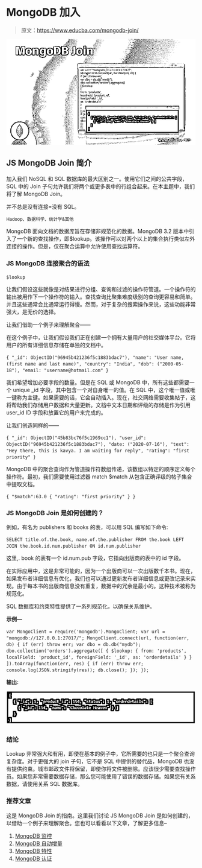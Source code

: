 # MongoDB 加入

> 原文：<https://www.educba.com/mongodb-join/>

![MongoDB Join](img/b59f68b07aa2a00d498d27957ce81f72.png)



## JS MongoDB Join 简介

加入我们 NoSQL 和 SQL 数据库的最大区别之一。使用它们之间的公共字段，SQL 中的 Join 子句允许我们将两个或更多表中的行组合起来。在本主题中，我们将了解 MongoDB Join。

并不总是没有连接=没有 SQL。

<small>Hadoop、数据科学、统计学&其他</small>

MongoDB 面向文档的数据库旨在存储非规范化的数据。MongoDB 3.2 版本中引入了一个新的查找操作，即$lookup。该操作可以对两个以上的集合执行类似左外连接的操作。但是，仅在聚合运算中允许使用查找运算符。

### JS MongoDB 连接聚合的语法

`$lookup`

让我们假设这些就像是对结果进行分组、查询和过滤的操作符管道。一个操作符的输出被用作下一个操作符的输入。查找查询比聚集难度级别的查询更容易和简单。并且这些通常会比通常运行得慢。然而，对于复杂的搜索操作来说，这些功能非常强大，是无价的选择。

让我们借助一个例子来理解聚合——

在这个例子中，让我们假设我们正在创建一个拥有大量用户的社交媒体平台。它将用户的所有详细信息存储在单独的文档中。

`{
"_id": ObjectID("96945b421236f5c1883bdac7"),
"name": "User name,(first name and last name)",
"country": "India",
"dob": ("2000-05-18"),
"email: "username@hotmail.com"
}`

我们希望增加必要字段的数量。但是在 SQL 或 MongoDB 中，所有这些都需要一个 unique _id 字段，其中包含一个对自身唯一的值。在 SQL 中，这个唯一值或唯一键称为主键。如果需要的话，它会自动插入。现在，社交网络需要收集帖子，这将帮助我们存储用户数据和大量更新。文档中文本日期和评级的存储是作为引用 user_id ID 字段和放置它的用户来完成的。

让我们创造同样的——

`{
"_id": ObjectID("45b83bc76f5c1969cc1"),
"user_id": ObjectID("96945b421236f5c1883bdac7"),
"date: ("2020-07-16"),
"text": "Hey there, this is kavya. I am waiting for reply",
"rating": "first priority"
}`

MongoDB 中的聚合查询作为管道操作符数组传递，该数组以特定的顺序定义每个操作符。最初，我们需要使用过滤器 match $match 从包含正确评级的帖子集合中提取文档。

`{ "$match":63.0
{
"rating": "first priority"
}
}`

### JS MongoDB Join 是如何创建的？

例如，有名为 publishers 和 books 的表，可以用 SQL 编写如下命令:

`SELECT title.of.the.book, name.of.the.publisher
FROM the.book
LEFT JOIN the.book.id.num.publisher ON id.num.publisher`

这里,. book 的表有一个 id.num.pub 字段，它指向出版商的表中的 id 字段。

在实际应用中，这是非常可能的，因为一个出版商可以一次出版数千本书。现在，如果发布者详细信息有优化，我们也可以通过更新发布者详细信息或更改记录来实现。由于每本书的出版商信息没有重复，数据中的冗余是最小的。这种技术被称为规范化。

SQL 数据库和约束特性提供了一系列规范化，以确保关系维护。

**示例—**

`var MongoClient = require('mongodb').MongoClient;
var url = "mongodb://127.0.0.1:27017/";
MongoClient.connect(url, function(err, db) {
if (err) throw err;
var dbo = db.db("mydb");
dbo.collection('orders').aggregate([
{ $lookup:
{
from: 'products',
localField: 'product_id',
foreignField: '_id',
as: 'orderdetails'
}
}
]).toArray(function(err, res) {
if (err) throw err;
console.log(JSON.stringify(res));
db.close();
});
});`

**输出:**

![MongoDB Join output](img/b17a3ec292e56baffedd358448a37ab6.png)



### 结论

Lookup 非常强大和有用，即使在基本的例子中，它所需要的也只是一个聚合查询复杂度。对于更强大的 join 子句，它不是 SQL 中提供的替代品，MongoDB 也没有提供约束。城市邮政文件将保留，即使你将文件被删除。应该很少需要查找操作员。如果您非常需要数据存储，那么您可能使用了错误的数据存储。如果您有关系数据，请使用关系 SQL 数据库。

### 推荐文章

这是 MongoDB Join 的指南。这里我们讨论 JS MongoDB Join 是如何创建的，以借助一个例子来理解聚合。您也可以看看以下文章，了解更多信息–

1.  [MongoDB 监控](https://www.educba.com/mongodb-monitoring/)
2.  [MongoDB 自动增量](https://www.educba.com/mongodb-auto-increment/)
3.  [MongoDB 特性](https://www.educba.com/mongodb-features/)
4.  [MongoDB 认证](https://www.educba.com/mongodb-authentication/)





